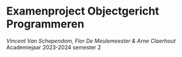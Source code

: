 # Examenproject Objectgericht Programmeren

_Vincent Van Schependom, Flor De Meulemeester & Arne Claerhout_
Academiejaar 2023-2024 semester 2
